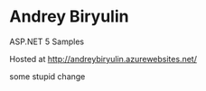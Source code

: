 # Andrey Biryulin
ASP.NET 5 Samples

Hosted at http://andreybiryulin.azurewebsites.net/

some stupid change
